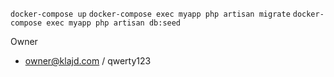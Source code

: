 `docker-compose up`
`docker-compose exec myapp php artisan migrate`
`docker-compose exec myapp php artisan db:seed`

Owner
- owner@klajd.com / qwerty123
